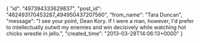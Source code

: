  {
   "id": "497394333629837",
   "post_id": "462493170453287_494950437207560",
   "from_name": "Tara Duncan",
   "message": "I see your point, Dean Kory.  If I were a man, however, I'd prefer to intellectually outwit my enemies and win decisively while watching hot chicks wrestle in jello.",
   "created_time": "2013-03-29T14:06:13+0000"
 }
